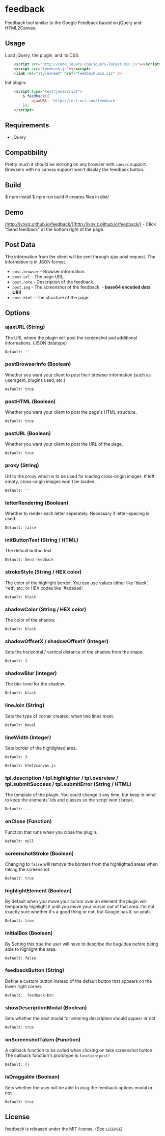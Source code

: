 feedback
========

Feedback tool similar to the Google Feedback based on jQuery and HTML2Canvas.

## Usage

Load jQuery, the plugin, and its CSS:
```html
    <script src="http://code.jquery.com/jquery-latest.min.js"></script>
	<script src="feedback.js"></script>
	<link rel="stylesheet" href="feedback.min.css" />
```

Init plugin:
```html
    <script type="text/javascript">
        $.feedback({
            ajaxURL: 'http://test.url.com/feedback'
        });
    </script>
```

## Requirements

* jQuery

## Compatibility

Pretty much it should be working on any browser with `canvas` support. Browsers with no canvas support won't display the feedback button.

## Build

$ npm install
$ npm run build # creates files in dist/

## Demo

[http://ivoviz.github.io/feedback/](http://ivoviz.github.io/feedback/) - Click "Send feedback" at the bottom right of the page.

## Post Data

The information from the client will be sent through ajax post request. The information is in JSON format.

* `post.browser` - Browser information.
* `post.url` - The page URL.
* `post.note` - Description of the feedback.
* `post.img` - The screenshot of the feedback. - **base64 encoded data URI!**
* `post.html` - The structure of the page.

## Options

### ajaxURL (String)

The URL where the plugin will post the screenshot and additional informations. (JSON datatype)

`Default: ''`

### postBrowserInfo (Boolean)

Whether you want your client to post their browser information (such as useragent, plugins used, etc.)

`Default: true`

### postHTML (Boolean)

Whether you want your client to post the page's HTML structure.

`Default: true`

### postURL (Boolean)

Whether you want your client to post the URL of the page.

`Default: true`

### proxy (String)

Url to the proxy which is to be used for loading cross-origin images. If left empty, cross-origin images won't be loaded.

`Default: ''`

### letterRendering (Boolean)

Whether to render each letter seperately. Necessary if letter-spacing is used.

`Default: false`

### initButtonText (String / HTML)

The default button text.

`Default: Send feedback`

### strokeStyle (String / HEX color)

The color of the highlight border. You can use values either like 'black', 'red', etc. or HEX codes like '#adadad'.

`Default: black`

### shadowColor (String / HEX color)

The color of the shadow.

`Default: black`

### shadowOffsetX / shadowOffsetY (Integer)

Sets the horizontal / vertical distance of the shadow from the shape.

`Default: 1`

### shadowBlur (Integer)

The blur level for the shadow.

`Default: black`

### lineJoin (String)

Sets the type of corner created, when two lines meet.

`Default: bevel`

### lineWidth (Integer)

Sets border of the highlighted area.

`Default: 3`

`Default: html2canvas.js`

### tpl.description / tpl.highlighter / tpl.overview / tpl.submitSuccess / tpl.submitError (String / HTML)

The template of the plugin. You could change it any time, but keep in mind to keep the elements' ids and classes so the script won't break.

`Default: ...`

### onClose (Function)

Function that runs when you close the plugin.

`Default: null`

### screenshotStroke (Boolean)

Changing to `false` will remove the borders from the highlighted areas when taking the screenshot.

`Default: true`

### highlightElement (Boolean)

By default when you move your cursor over an element the plugin will temporarily highlight it until you move your cursor out of that area.
I'm not exactly sure whether it's a good thing or not, but Google has it, so yeah.

`Default: true`

### initialBox (Boolean)

By Setting this true the user will have to describe the bug/idea before being able to highlight the area.

`Default: false`

### feedbackButton (String)

Define a custom button instead of the default button that appears on the lower right corner.

`Default: .feedback-btn`

### showDescriptionModal (Boolean)

Sets whether the next modal for entering description should appear or not

`Default: true`

### onScreenshotTaken (Function)

A callback function to be called when clicking on take screenshot button. The callback function's prototype is `function(post)`

`Default: {}`

### isDraggable (Boolean)

Sets whether the user will be able to drag the feedback options modal or not

`Default: true`

## License

feedback is released under the MIT license. (See `LICENSE`)
